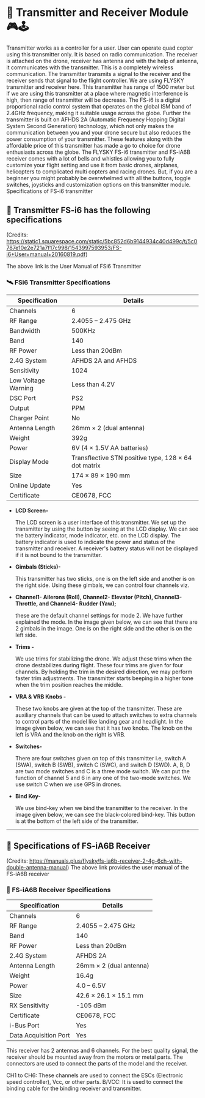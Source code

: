 # 📡 Transmitter and Receiver Module 🎮🕹️
Transmitter works as a controller for a user. User can operate quad copter using this transmitter only. It is based on radio communication. The receiver is attached on the drone, receiver has antenna and with the help of antenna, it communicates with the transmitter. This is a completely wireless communication. The transmitter transmits a signal to the receiver and the receiver sends that signal to the flight controller. We are using FLYSKY transmitter and receiver here. This transmitter has range of 1500 meter but if we are using this transmitter at a place where magnetic interference is high, then range of transmitter will be decrease. 
The FS-i6 is a digital proportional radio control system that operates on the global ISM band of 2.4GHz frequency, making it suitable usage across the globe. Further the transmitter is built on AFHDS 2A (Automatic Frequency Hopping Digital System Second Generation) technology, which not only makes the communication between you and your drone secure but also reduces the power consumption of your transmitter. These features along with the affordable price of this transmitter has made a go to choice for drone enthusiasts across the globe. The FLYSKY FS-i6 transmitter and FS-iA6B receiver comes with a lot of bells and whistles allowing you to fully customize your flight setting and use it from basic drones, airplanes, helicopters to complicated multi copters and racing drones. But, if you are a beginner you might probably be overwhelmed with all the buttons, toggle switches, joysticks and customization options on this transmitter module.
Specifications of FS-i6 transmitter


## 🔻 Transmitter FS-i6 has the following specifications
(Credits: https://static1.squarespace.com/static/5bc852d6b9144934c40d499c/t/5c0787e10e2e721a7f17c998/1543997593953/FS-i6+User+manual+20160819.pdf)

The above link is the User Manual of FSi6 Transmitter


### 🛰️ FSi6 Transmitter Specifications

| **Specification**         | **Details**                                                   |
|---------------------------|---------------------------------------------------------------|
| Channels                  | 6                                                             |
| RF Range                  | 2.4055 – 2.475 GHz                                            |
| Bandwidth                 | 500KHz                                                       |
| Band                      | 140                                                           |
| RF Power                  | Less than 20dBm                                               |
| 2.4G System               | AFHDS 2A and AFHDS                                            |
| Sensitivity               | 1024                                                          |
| Low Voltage Warning       | Less than 4.2V                                                |
| DSC Port                  | PS2                                                           |
| Output                    | PPM                                                           |
| Charger Point             | No                                                            |
| Antenna Length            | 26mm × 2 (dual antenna)                                       |
| Weight                    | 392g                                                          |
| Power                     | 6V (4 × 1.5V AA batteries)                                    |
| Display Mode              | Transflective STN positive type, 128 × 64 dot matrix          |
| Size                      | 174 × 89 × 190 mm                                             |
| Online Update             | Yes                                                           |
| Certificate               | CE0678, FCC                                                   |




- **LCD Screen-**

   The LCD screen is a user interface of this transmitter. We set up the transmitter by using the button by seeing at the LCD display. We can see the battery indicator, mode indicator, etc. on the LCD display. The battery indicator is used to indicate the power and status of the transmitter and receiver. A receiver's battery status will not be displayed if it is not bound to the transmitter.
- **Gimbals (Sticks)-**

   This transmitter has two sticks, one is on the left side and another is on the right side. Using these gimbals, we can control four channels viz.
- **Channel1- Ailerons (Roll), Channel2- Elevator (Pitch), Channel3- Throttle, and Channel4- Rudder (Yaw);**

   these are the default channel settings for mode 2. We have further explained the mode. In the image given below, we can see that there are 2 gimbals in the image. One is on the right side and the other is on the left side.
- **Trims -**

   We use trims for stabilizing the drone. We adjust these trims when the drone destabilizes during flight. These four trims are given for four channels. By holding the trim in the desired direction, we may perform faster trim adjustments. The transmitter starts beeping in a higher tone when the trim position reaches the middle.
- **VRA & VRB Knobs -**

   These two knobs are given at the top of the transmitter. These are auxiliary channels that can be used to attach switches to extra channels to control parts of the model like landing gear and headlight. In the image given below, we can see that it has two knobs. The knob on the left is VRA and the knob on the right is VRB.
- **Switches-**

   There are four switches given on top of this transmitter i.e, switch A (SWA), switch B (SWB), switch C (SWC), and switch D (SWD). A, B, D are two mode switches and C is a three mode switch. We can put the function of channel 5 and 6 in any one of the two-mode switches. We use switch C when we use GPS in drones.
- **Bind Key-**

    We use bind-key when we bind the transmitter to the receiver. In the image given below, we can see the black-colored bind-key. This button is at the bottom of the left side of the transmitter. 

---

## 🔻 Specifications of FS-iA6B Receiver
(Credits: https://manuals.plus/flysky/fs-ia6b-receiver-2-4g-6ch-with-double-antenna-manual)
The above link provides the user manual of the FS-iA6B receiver

### 📡 FS-iA6B Receiver Specifications

| **Specification**         | **Details**                                                   |
|---------------------------|---------------------------------------------------------------|
| Channels                  | 6                                                             |
| RF Range                  | 2.4055 – 2.475 GHz                                            |
| Band                      | 140                                                           |
| RF Power                  | Less than 20dBm                                               |
| 2.4G System               | AFHDS 2A                                                      |
| Antenna Length            | 26mm × 2 (dual antenna)                                       |
| Weight                    | 16.4g                                                         |
| Power                     | 4.0 – 6.5V                                                    |
| Size                      | 42.6 × 26.1 × 15.1 mm                                         |
| RX Sensitivity            | -105 dBm                                                     |
| Certificate               | CE0678, FCC                                                   |
| i-Bus Port                | Yes                                                           |
| Data Acquisition Port     | Yes                                                           |



This receiver has 2 antennas and 6 channels. For the best quality signal, the receiver should be mounted away from the motors or metal parts. The connectors are used to connect the parts of the model and the receiver.
 
CH1 to CH6: These channels are used to connect the ESCs (Electronic speed controller), Vcc, or other parts.
B/VCC: It is used to connect the binding cable for the binding receiver and transmitter.

